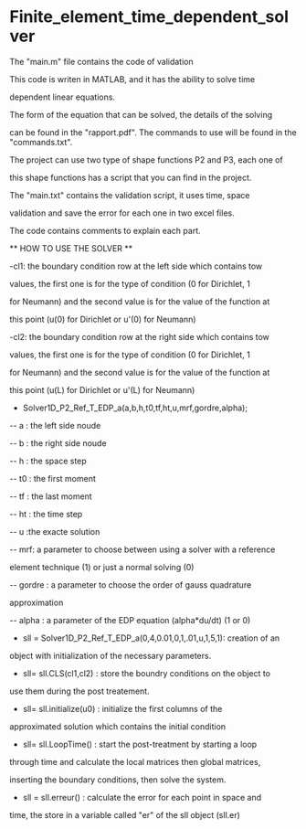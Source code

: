 # Finite_element_time_dependent_solver
The "main.m" file contains the code of validation 

This code is writen in MATLAB, and it has the ability to solve time 

dependent linear equations.

The form of the equation that can be solved, the details of the solving 

can be found in the "rapport.pdf".
The commands to use will be found in the "commands.txt".

The project can use two type of shape functions P2 and P3, each one of 

this shape functions has a script that you can find in the project.

The "main.txt" contains the validation script, it uses time, space 

validation and save the error for each one in two excel files.

The code contains comments to explain each part.	

** HOW TO USE THE SOLVER **

-cl1: the boundary condition row at the left side which contains tow 

values, the first one is for the type of condition (0 for Dirichlet, 1 

for Neumann) and the second value is for the value of the function at 

this point (u(0) for Dirichlet or u'(0) for Neumann)

-cl2: the boundary condition row at the right side which contains tow 

values, the first one is for the type of condition (0 for Dirichlet, 1 

for Neumann) and the second value is for the value of the function at 

this point (u(L) for Dirichlet or u'(L) for Neumann)

- Solver1D_P2_Ref_T_EDP_a(a,b,h,t0,tf,ht,u,mrf,gordre,alpha);

-- a  : the left side noude

-- b  : the right side noude

-- h  : the space step

-- t0 : the first moment

-- tf : the last moment 

-- ht : the time step

-- u  :the exacte solution

-- mrf: a parameter to choose between using a solver with a reference 

element technique (1) or just a normal solving (0)

-- gordre : a parameter to choose the order of gauss quadrature 

approximation 

-- alpha : a parameter of the EDP equation (alpha*du/dt) (1 or 0)


- sll = Solver1D_P2_Ref_T_EDP_a(0,4,0.01,0,1,.01,u,1,5,1): creation of an 

object with initialization of the necessary parameters.

- sll= sll.CLS(cl1,cl2) : store the boundry conditions on the object to 

use them during the post treatement.

- sll= sll.initialize(u0) : initialize the first columns of the 

approximated solution which contains the initial condition

- sll= sll.LoopTime() : start the post-treatment by starting a loop 

through time and calculate the local matrices then global matrices, 

inserting the boundary conditions, then solve the system.

- sll = sll.erreur() : calculate the error for each point in space and 

time, the store in a variable called "er" of the sll object (sll.er)






